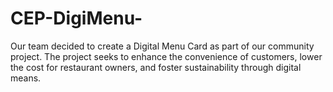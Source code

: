 # CEP-DigiMenu-
Our team decided to create a Digital Menu Card as part of our community project. The project seeks to enhance the convenience of customers, lower the cost for restaurant owners, and foster sustainability through digital means.
